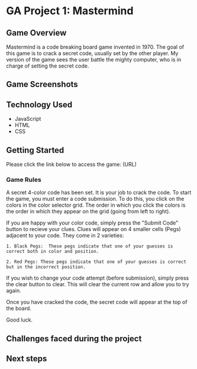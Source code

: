 # GA Project 1: **Mastermind**
## Game Overview
Mastermind is a code breaking board game invented in 1970. The goal of this game is to crack a secret code, usually set by the other player. My version of the game sees the user battle the mighty computer, who is in charge of setting the secret code. 


## Game Screenshots



## Technology Used 
* JavaScript
* HTML
* CSS

## Getting Started 
Please click the link below to access the game: 
(URL)

### Game Rules 
A secret 4-color code has been set. It is your job to crack the code. To start the game, you must enter a code submission. To do this, you click on the colors in the color selector grid. The order in which you click the colors is the order in which they appear on the grid (going from left to right). 

If you are happy with your color code, simply press the "Submit Code" button to recieve your clues.  Clues will appear on 4 smaller cells (Pegs) adjacent to your code. They come in 2 varieties:

    1. Black Pegs:  These pegs indicate that one of your guesses is correct both in color and position.

    2. Red Pegs: These pegs indicate that one of your guesses is correct but in the incorrect position.

If you wish to change your code attempt (before submission), simply press the clear button to clear. This will clear the current row and allow you to try again. 

Once you have cracked the code, the secret code will appear at the top of the board. 

Good luck.

## Challenges faced during the project


## Next steps